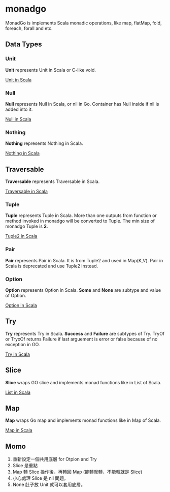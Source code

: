 # monadgo

MonadGo is implements Scala monadic operations, like map, flatMap, fold, foreach, forall and etc.

## Data Types

### Unit

**Unit** represents Unit in Scala or C-like void.

[Unit in Scala](https://www.scala-lang.org/api/current/scala/Unit.html)

### Null

**Null** represents Null in Scala, or nil in Go. Container has Null inside if nil is added into it.

[Null in Scala](https://www.scala-lang.org/api/current/scala/Null.html)

### Nothing

**Nothing** represents Nothing in Scala.

[Nothing in Scala](https://www.scala-lang.org/api/current/scala/Nothing.html)

## Traversable

**Traversable** represents Traversable in Scala.

[Traversable in Scala](https://www.scala-lang.org/api/current/scala/collection/Traversable.html)

### Tuple

**Tuple** represents Tuple in Scala. More than one outputs from function or method invoked in monadgo will be converted to Tuple. The min size of monadgo Tuple is **2**.

[Tuple2 in Scala](https://www.scala-lang.org/api/current/scala/Tuple2.html)

### Pair

**Pair** represents Pair in Scala. It is from Tuple2 and used in Map(K,V). Pair in Scala is deprecated and use Tuple2 instead.

### Option

**Option** represents Option in Scala. **Some** and **None** are subtype and value of Option.

[Option in Scala](https://www.scala-lang.org/api/current/scala/Option.html)

## Try

**Try** represents Try in Scala. **Success** and **Failure** are subtypes of Try. TryOf or TryxOf returns Failure if last arguement is error or false because of no exception in GO.

[Try in Scala](https://www.scala-lang.org/api/current/scala/util/Try.html)

## Slice

**Slice** wraps GO slice and implements monad functions like in List of Scala.

[List in Scala](https://www.scala-lang.org/api/current/scala/collection/immutable/List.html)

## Map

**Map** wraps Go map and implements monad functions like in Map of Scala.

[Map in Scala](https://www.scala-lang.org/api/current/scala/collection/Map.html)

## Momo

1. 重新設定一個共用底層 for Otpion and Try
1. Slice 是重點
1. Map 轉 Slice 操作後，再轉回 Map (能轉就轉，不能轉就是 Slice)
1. 小心處理 Slice 是 nil 問題。
1. None 肚子放 Unit 就可以套用底層。